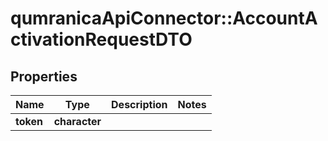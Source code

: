 # qumranicaApiConnector::AccountActivationRequestDTO

## Properties
Name | Type | Description | Notes
------------ | ------------- | ------------- | -------------
**token** | **character** |  | 



